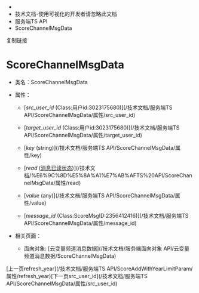   * [](/)
  * 技术文档-使用可视化的开发者请忽略此文档
  * 服务端TS API
  * ScoreChannelMsgData

复制链接

# ScoreChannelMsgData

  * 类名：ScoreChannelMsgData

  * 属性：

    * [_src_user_id_ (Class:用户id:3023175680)](/技术文档/服务端TS API/ScoreChannelMsgData/属性/src_user_id)

    * [_target_user_id_ (Class:用户id:3023175680)](/技术文档/服务端TS API/ScoreChannelMsgData/属性/target_user_id)

    * [_key_ (string)](/技术文档/服务端TS API/ScoreChannelMsgData/属性/key)

    * [_read_ ([消息已读状态](/技术文档/枚举文档/消息已读状态))](/技术文档/%E6%9C%8D%E5%8A%A1%E7%AB%AFTS%20API/ScoreChannelMsgData/属性/read)

    * [_value_ (any)](/技术文档/服务端TS API/ScoreChannelMsgData/属性/value)

    * [_message_id_ (Class:ScoreMsgID:2356412416)](/技术文档/服务端TS API/ScoreChannelMsgData/属性/message_id)

  * 相关页面：

    * 面向对象: [云变量频道消息数据](/技术文档/服务端面向对象 API/云变量频道消息数据/ScoreChannelMsgData)

[上一页refresh_year](/技术文档/服务端TS
API/ScoreAddWithYearLimitParam/属性/refresh_year)[下一页src_user_id](/技术文档/服务端TS
API/ScoreChannelMsgData/属性/src_user_id)


